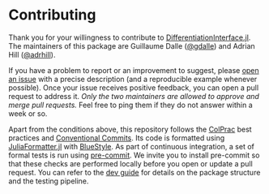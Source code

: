 # Contributing

Thank you for your willingness to contribute to [DifferentiationInterface.jl](https://github.com/JuliaDiff/DifferentiationInterface.jl).
The maintainers of this package are Guillaume Dalle ([@gdalle](https://github.com/gdalle)) and Adrian Hill ([@adrhill](https://github.com/adrhill)).

If you have a problem to report or an improvement to suggest, please [open an issue](https://github.com/JuliaDiff/DifferentiationInterface.jl/issues/new/choose) with a precise description (and a reproducible example whenever possible).
Once your issue receives positive feedback, you can open a pull request to address it.
_Only the two maintainers are allowed to approve and merge pull requests._
Feel free to ping them if they do not answer within a week or so.

Apart from the conditions above, this repository follows the [ColPrac](https://github.com/SciML/ColPrac) best practices and [Conventional Commits](https://www.conventionalcommits.org/en/).
Its code is formatted using [JuliaFormatter.jl](https://github.com/domluna/JuliaFormatter.jl) with [BlueStyle](https://github.com/JuliaDiff/BlueStyle).
As part of continuous integration, a set of formal tests is run using [pre-commit](https://pre-commit.com/).
We invite you to install pre-commit so that these checks are performed locally before you open or update a pull request.
You can refer to the [dev guide](https://juliadiff.org/DifferentiationInterface.jl/DifferentiationInterface/dev/dev_guide/) for details on the package structure and the testing pipeline.
